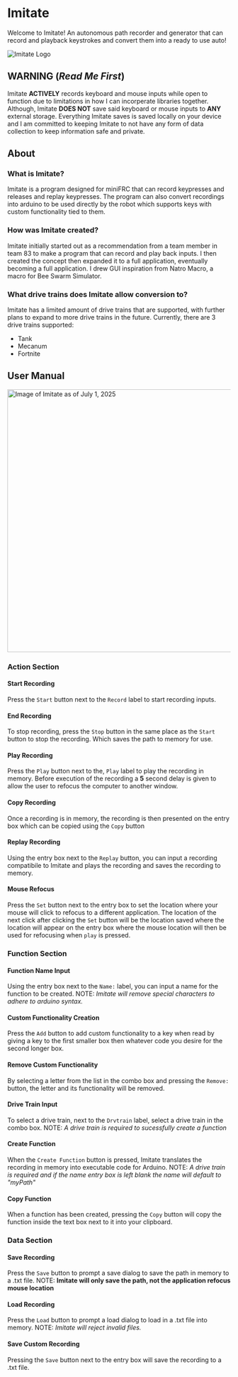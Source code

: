# Imitate
Welcome to Imitate! An autonomous path recorder and generator that can record and playback keystrokes and convert them into a ready to use auto!

![Imitate Logo](https://github.com/user-attachments/assets/72ef18ec-636d-4391-9960-bcfc6c282b52)

## WARNING (*Read Me First*)
Imitate **ACTIVELY** records keyboard and mouse inputs while open to function due to limitations in how I can incorperate libraries together. Although, Imitate **DOES NOT** save said keyboard or mouse inputs to **ANY** external storage. Everything Imitate saves is saved locally on your device and I am committed to keeping Imitate to not have any form of data collection to keep information safe and private.

## About
### What is Imitate?
Imitate is a program designed for miniFRC that can record keypresses and releases and replay keypresses. The program can also convert recordings into arduino to be used directly by the robot which supports keys with custom functionality tied to them.

### How was Imitate created?
Imitate initially started out as a recommendation from a team member in team 83 to make a program that can record and play back inputs. I then created the concept then expanded it to a full application, eventually becoming a full application. I drew GUI inspiration from Natro Macro, a macro for Bee Swarm Simulator.

### What drive trains does Imitate allow conversion to?
Imitate has a limited amount of drive trains that are supported, with further plans to expand to more drive trains in the future. Currently, there are 3 drive trains supported:
- Tank
- Mecanum
- Fortnite

## User Manual
<img width="592" alt="Image of Imitate as of July 1, 2025" src="https://github.com/user-attachments/assets/c562bdf4-baf5-4dcd-b3f6-7f3ed642a999" />

### Action Section

#### Start Recording
Press the `Start` button next to the `Record` label to start recording inputs.

#### End Recording
To stop recording, press the `Stop` button in the same place as the `Start` button to stop the recording. Which saves the path to memory for use.

#### Play Recording
Press the `Play` button next to the, `Play` label to play the recording in memory. Before execution of the recording a **5** second delay is given to allow the user to refocus the computer to another window.

#### Copy Recording
Once a recording is in memory, the recording is then presented on the entry box which can be copied using the `Copy` button

#### Replay Recording
Using the entry box next to the `Replay` button, you can input a recording compatibile to Imitate and plays the recording and saves the recording to memory.

#### Mouse Refocus
Press the `Set` button next to the entry box to set the location where your mouse will click to refocus to a different application. The location of the next click after clicking the `Set` button will be the location saved where the location will appear on the entry box where the mouse location will then be used for refocusing when `play` is pressed.

### Function Section

#### Function Name Input
Using the entry box next to the `Name:` label, you can input a name for the function to be created. NOTE: *Imitate will remove special characters to adhere to arduino syntax.*

#### Custom Functionality Creation
Press the `Add` button to add custom functionality to a key when read by giving a key to the first smaller box then whatever code you desire for the second longer box.

#### Remove Custom Functionality
By selecting a letter from the list in the combo box and pressing the `Remove:` button, the letter and its functionality will be removed.

#### Drive Train Input
To select a drive train, next to the `Drvtrain` label, select a drive train in the combo box. NOTE: *A drive train is required to sucessfully create a function*

#### Create Function
When the `Create Function` button is pressed, Imitate translates the recording in memory into executable code for Arduino. NOTE: *A drive train is required and if the name entry box is left blank the name will default to "myPath"*

#### Copy Function
When a function has been created, pressing the `Copy` button will copy the function inside the text box next to it into your clipboard.

### Data Section

#### Save Recording
Press the `Save` button to prompt a save dialog to save the path in memory to a .txt file. NOTE: **Imitate will only save the path, not the application refocus mouse location**

#### Load Recording
Press the `Load` button to prompt a load dialog to load in a .txt file into memory. NOTE: *Imitate will reject invalid files.*

#### Save Custom Recording
Pressing the `Save` button next to the entry box will save the recording to a .txt file.

